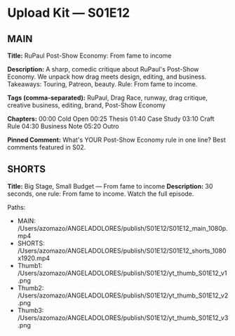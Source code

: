 # Upload Kit — S01E12

## MAIN
**Title:** RuPaul Post-Show Economy: From fame to income

**Description:**
A sharp, comedic critique about RuPaul's Post-Show Economy. We unpack how drag meets design, editing, and business. Takeaways: Touring, Patreon, beauty. Rule: From fame to income.

**Tags (comma-separated):**
RuPaul,  Drag Race,  runway,  drag critique,  creative business,  editing,  brand,  Post-Show Economy

**Chapters:**
00:00 Cold Open
00:25 Thesis
01:40 Case Study
03:10 Craft Rule
04:30 Business Note
05:20 Outro

**Pinned Comment:**
What's YOUR Post-Show Economy rule in one line? Best comments featured in S02.

## SHORTS
**Title:** Big Stage, Small Budget — From fame to income
**Description:**
30 seconds, one rule: From fame to income. Watch the full episode.

Paths:
- MAIN:   /Users/azomazo/ANGELADOLORES/publish/S01E12/S01E12_main_1080p.mp4
- SHORTS: /Users/azomazo/ANGELADOLORES/publish/S01E12/S01E12_shorts_1080x1920.mp4
- Thumb1: /Users/azomazo/ANGELADOLORES/publish/S01E12/yt_thumb_S01E12_v1.png
- Thumb2: /Users/azomazo/ANGELADOLORES/publish/S01E12/yt_thumb_S01E12_v2.png
- Thumb3: /Users/azomazo/ANGELADOLORES/publish/S01E12/yt_thumb_S01E12_v3.png
